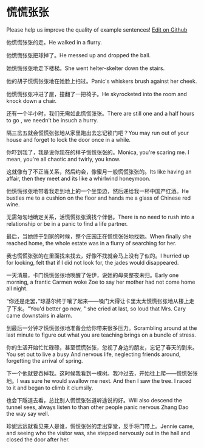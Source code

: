 # 慌慌张张

Please help us improve the quality of example sentences! [Edit on Github](https://github.com/jiyushe/jiyu-example-sentence-source/blob/main/chinese/huanghuangzhangzhang.md)

<p><span class="chinese">他慌慌张张的走。</span><span class="english">He walked in a flurry.</span></p>

<p><span class="chinese">他慌慌张张把球掉了。</span><span class="english">He messed up and dropped the ball.</span></p>

<p><span class="chinese">她慌慌张张地走下楼梯。</span><span class="english">She went helter-skelter down the stairs.</span></p>

<p><span class="chinese">他的胡子慌慌张张地在她脸上扫过。</span><span class="english">Panic's whiskers brush against her cheek.</span></p>

<p><span class="chinese">他慌慌张张冲进了屋，撞翻了一把椅子。</span><span class="english">He skyrocketed into the room and knock down a chair.</span></p>

<p><span class="chinese">还有一个半小时，我们无需如此慌慌张张。</span><span class="english">There are still one and a half hours to go , we needn’t be insuch a hurry.</span></p>

<p><span class="chinese">隔三岔五就会慌慌张张地从家里跑出去忘记锁门吧？</span><span class="english">You may run out of your house and forget to lock the door once in a while.</span></p>

<p><span class="chinese">你吓到我了，我是说你现在的样子慌慌张张的。</span><span class="english">Monica, you're scaring me. I mean, you're all chaotic and twirly, you know.</span></p>

<p><span class="chinese">这就像有了不正当关系，然后约会，像蜜月一般慌慌张张的。</span><span class="english">Its like having an affair, then they meet and its like a whirlwind honeymoon.</span></p>

<p><span class="chinese">他慌慌张张地带着我走到地上的一个坐垫边，然后递给我一杯中国产红酒。</span><span class="english">He bustles me to a cushion on the floor and hands me a glass of Chinese red wine.</span></p>

<p><span class="chinese">无需匆匆地确定关系，活慌慌张张滴找个伴侣。</span><span class="english">There is no need to rush into a relationship or be in a panic to find a life partner.</span></p>

<p><span class="chinese">最后，当她终于到家的时候，整个庄园正在慌慌张张地找她。</span><span class="english">When finally she reached home, the whole estate was in a flurry of searching for her.</span></p>

<p><span class="chinese">我也慌慌张张的在里面找来找去，好像不找就会马上没有了似的。</span><span class="english">I hurried up for looking, felt that if I did not look for, the jades would disappeared.</span></p>

<p><span class="chinese">一天清晨，卡门慌慌张张地唤醒了佐伊，说她的母亲整夜未归。</span><span class="english">Early one morning, a frantic Carmen woke Zoe to say her mother had not come home all night.</span></p>

<p><span class="chinese">“你还是走罢，”琼基尔终于嚷了起来——嗓门大得让卡里太太慌慌张张地从楼上走了下来。</span><span class="english">"You'd better go now, " she cried at last, so loud that Mrs. Cary came downstairs in alarm.</span></p>

<p><span class="chinese">到最后一分钟才慌慌张张地准备会给你带来很多压力。</span><span class="english">Scrambling around at the last minute to figure out what you are teaching brings on a bundle of stress.</span></p>

<p><span class="chinese">你的生活开始忙忙碌碌，甚至慌慌张张，忽视了身边的朋友，忘记了春天的到来。</span><span class="english">You set out to live a busy And nervous life, neglecting friends around, forgetting the arrival of spring.</span></p>

<p><span class="chinese">下一个他就要吞掉我。这时候我看到一棵树。我冲过去，开始往上爬——慌慌张张地。</span><span class="english">I was sure he would swallow me next. And then I saw the tree. I raced to it and began to climb it clumsily.</span></p>

<p><span class="chinese">也会下隧道去看，总比别人慌慌张张道听途说的好。</span><span class="english">Will also descend the tunnel sees, always listen to than other people panic nervous Zhang Dao the way say well.</span></p>

<p><span class="chinese">珍妮远远就看见来人是谁，慌慌张张的走出穿堂，反手将门带上。</span><span class="english">Jennie came, and seeing who the visitor was, she stepped nervously out in the hall and closed the door after her.</span></p>


